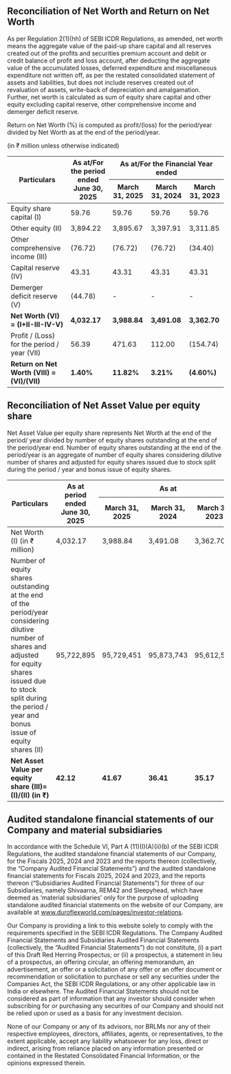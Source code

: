 ## Reconciliation of Net Worth and Return on Net Worth

As per Regulation 2(1)(hh) of SEBI ICDR Regulations, as amended, net worth means the aggregate value of the paid-up share capital and all reserves created out of the profits and securities premium account and debit or credit balance of profit and loss account, after deducting the aggregate value of the accumulated losses, deferred expenditure and miscellaneous expenditure not written off, as per the restated consolidated statement of assets and liabilities, but does not include reserves created out of revaluation of assets, write-back of depreciation and amalgamation. Further, net worth is calculated as sum of equity share capital and other equity excluding capital reserve, other comprehensive income and demerger deficit reserve.

Return on Net Worth (%) is computed as profit/(loss) for the period/year divided by Net Worth as at the end of the period/year.

(in ₹ million unless otherwise indicated)

<table><thead><tr><th rowspan="2">Particulars</th><th rowspan="2">As at/For the period ended June 30, 2025</th><th colspan="3">As at/For the Financial Year ended</th></tr><tr><th>March 31, 2025</th><th>March 31, 2024</th><th>March 31, 2023</th></tr></thead><tbody><tr><td>Equity share capital (I)</td><td>59.76</td><td>59.76</td><td>59.76</td><td>59.76</td></tr><tr><td>Other equity (II)</td><td>3,894.22</td><td>3,895.67</td><td>3,397.91</td><td>3,311.85</td></tr><tr><td>Other comprehensive income (III)</td><td>(76.72)</td><td>(76.72)</td><td>(76.72)</td><td>(34.40)</td></tr><tr><td>Capital reserve (IV)</td><td>43.31</td><td>43.31</td><td>43.31</td><td>43.31</td></tr><tr><td>Demerger deficit reserve (V)</td><td>(44.78)</td><td>-</td><td>-</td><td>-</td></tr><tr><td><strong>Net Worth (VI) = (I+II-III-IV-V)</strong></td><td><strong>4,032.17</strong></td><td><strong>3,988.84</strong></td><td><strong>3,491.08</strong></td><td><strong>3,362.70</strong></td></tr><tr><td>Profit / (Loss) for the period / year (VII)</td><td>56.39</td><td>471.63</td><td>112.00</td><td>(154.74)</td></tr><tr><td><strong>Return on Net Worth (VIII) = (VI)/(VII)</strong></td><td><strong>1.40%</strong></td><td><strong>11.82%</strong></td><td><strong>3.21%</strong></td><td><strong>(4.60%)</strong></td></tr></tbody></table>

## Reconciliation of Net Asset Value per equity share

Net Asset Value per equity share represents Net Worth at the end of the period/ year divided by number of equity shares outstanding at the end of the period/year end. Number of equity shares outstanding at the end of the period/year is an aggregate of number of equity shares considering dilutive number of shares and adjusted for equity shares issued due to stock split during the period / year and bonus issue of equity shares.

<table><thead><tr><th rowspan="2">Particulars</th><th rowspan="2">As at period ended June 30, 2025</th><th colspan="3">As at</th></tr><tr><th>March 31, 2025</th><th>March 31, 2024</th><th>March 31, 2023</th></tr></thead><tbody><tr><td>Net Worth (I) (in ₹ million)</td><td>4,032.17</td><td>3,988.84</td><td>3,491.08</td><td>3,362.70</td></tr><tr><td>Number of equity shares outstanding at the end of the period/year considering dilutive number of shares and adjusted for equity shares issued due to stock split during the period / year and bonus issue of equity shares (II)</td><td>95,722,895</td><td>95,729,451</td><td>95,873,743</td><td>95,612,576</td></tr><tr><td><strong>Net Asset Value per equity share (III)=(I)/(II) (in ₹)</strong></td><td><strong>42.12</strong></td><td><strong>41.67</strong></td><td><strong>36.41</strong></td><td><strong>35.17</strong></td></tr></tbody></table>

## Audited standalone financial statements of our Company and material subsidiaries

In accordance with the Schedule VI, Part A (11)(I)(A)(ii)(b) of the SEBI ICDR Regulations, the audited standalone financial statements of our Company, for the Fiscals 2025, 2024 and 2023 and the reports thereon (collectively, the “Company Audited Financial Statements”) and the audited standalone financial statements for Fiscals 2025, 2024 and 2023, and the reports thereon (“Subsidiaries Audited Financial Statements”) for three of our Subsidiaries, namely Shivaarna, REM42 and Sleepyhead, which have deemed as ‘material subsidiaries’ only for the purpose of uploading standalone audited financial statements on the website of our Company, are available at www.duroflexworld.com/pages/investor-relations.

Our Company is providing a link to this website solely to comply with the requirements specified in the SEBI ICDR Regulations. The Company Audited Financial Statements and Subsidiaries Audited Financial Statements (collectively, the “Audited Financial Statements”) do not constitute, (i) a part of this Draft Red Herring Prospectus; or (ii) a prospectus, a statement in lieu of a prospectus, an offering circular, an offering memorandum, an advertisement, an offer or a solicitation of any offer or an offer document or recommendation or solicitation to purchase or sell any securities under the Companies Act, the SEBI ICDR Regulations, or any other applicable law in India or elsewhere. The Audited Financial Statements should not be considered as part of information that any investor should consider when subscribing for or purchasing any securities of our Company and should not be relied upon or used as a basis for any investment decision.

None of our Company or any of its advisors, nor BRLMs nor any of their respective employees, directors, affiliates, agents, or representatives, to the extent applicable, accept any liability whatsoever for any loss, direct or indirect, arising from reliance placed on any information presented or contained in the Restated Consolidated Financial Information, or the opinions expressed therein.